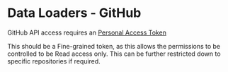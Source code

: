 # Data Loaders - GitHub

GitHub API access requires an [Personal Access Token](https://github.com/settings/tokens?type=beta)

This should be a Fine-grained token, as this allows the permissions to be controlled to be Read access only. This can be further restricted down to specific repositories if required.